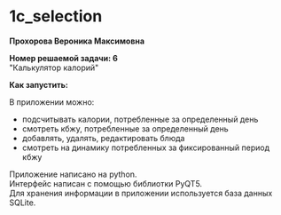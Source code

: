 # 1c_selection

**Прохорова Вероника Максимовна**

**Номер решаемой задачи: 6**  
"Калькулятор калорий"

**Как запустить:**

В приложении можно:
- подсчитывать калории, потребленные за определенный день
- смотреть кбжу, потребленные за определенный день
- добавлять, удалять, редактировать блюда
- смотреть на динамику потребленных за фиксированный период кбжу

Приложение написано на python.  
Интерфейс написан с помощью библиотки PyQT5.  
Для хранения информации в приложении используется база данных SQLite.